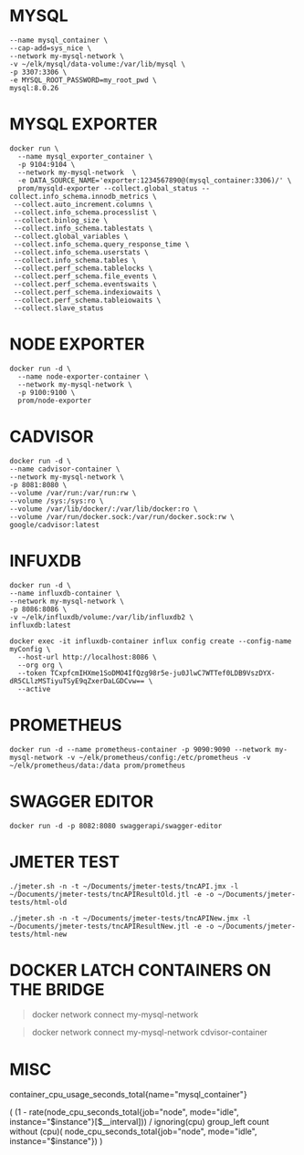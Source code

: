 # MYSQL

```docker run -d \
--name mysql_container \
--cap-add=sys_nice \
--network my-mysql-network \
-v ~/elk/mysql/data-volume:/var/lib/mysql \
-p 3307:3306 \
-e MYSQL_ROOT_PASSWORD=my_root_pwd \
mysql:8.0.26
```

# MYSQL EXPORTER

```
docker run \
  --name mysql_exporter_container \
  -p 9104:9104 \
  --network my-mysql-network  \
  -e DATA_SOURCE_NAME='exporter:1234567890@(mysql_container:3306)/' \
  prom/mysqld-exporter --collect.global_status --collect.info_schema.innodb_metrics \
 --collect.auto_increment.columns \
 --collect.info_schema.processlist \
 --collect.binlog_size \
 --collect.info_schema.tablestats \
 --collect.global_variables \
 --collect.info_schema.query_response_time \
 --collect.info_schema.userstats \
 --collect.info_schema.tables \
 --collect.perf_schema.tablelocks \
 --collect.perf_schema.file_events \
 --collect.perf_schema.eventswaits \
 --collect.perf_schema.indexiowaits \
 --collect.perf_schema.tableiowaits \
 --collect.slave_status
```

# NODE EXPORTER

```
docker run -d \
  --name node-exporter-container \
  --network my-mysql-network \
  -p 9100:9100 \
  prom/node-exporter
```

# CADVISOR

```
docker run -d \
--name cadvisor-container \
--network my-mysql-network \
-p 8081:8080 \
--volume /var/run:/var/run:rw \
--volume /sys:/sys:ro \
--volume /var/lib/docker/:/var/lib/docker:ro \
--volume /var/run/docker.sock:/var/run/docker.sock:rw \
google/cadvisor:latest
```

# INFUXDB

```
docker run -d \
--name influxdb-container \
--network my-mysql-network \
-p 8086:8086 \
-v ~/elk/influxdb/volume:/var/lib/influxdb2 \
influxdb:latest
```

```
docker exec -it influxdb-container influx config create --config-name myConfig \
  --host-url http://localhost:8086 \
  --org org \
  --token TCxpfcmIHXme1SoDMO4IfQzg98r5e-ju0JlwC7WTTef0LDB9VszDYX-dR5CLlzMSTiyuTSyE9qZxerDaLGDCvw== \
  --active
```

# PROMETHEUS

```
docker run -d --name prometheus-container -p 9090:9090 --network my-mysql-network -v ~/elk/prometheus/config:/etc/prometheus -v ~/elk/prometheus/data:/data prom/prometheus

```

# SWAGGER EDITOR

```docker run -d -p 8082:8080 swaggerapi/swagger-editor```

# JMETER TEST

```
./jmeter.sh -n -t ~/Documents/jmeter-tests/tncAPI.jmx -l ~/Documents/jmeter-tests/tncAPIResultOld.jtl -e -o ~/Documents/jmeter-tests/html-old
```

```
./jmeter.sh -n -t ~/Documents/jmeter-tests/tncAPINew.jmx -l ~/Documents/jmeter-tests/tncAPIResultNew.jtl -e -o ~/Documents/jmeter-tests/html-new
```

# DOCKER LATCH CONTAINERS ON THE BRIDGE
> docker network connect my-mysql-network 

> docker network connect my-mysql-network cdvisor-container

# MISC

container_cpu_usage_seconds_total{name="mysql_container"}

(
  (1 - rate(node_cpu_seconds_total{job="node", mode="idle", instance="$instance"}[$__interval]))
/ ignoring(cpu) group_left
  count without (cpu)( node_cpu_seconds_total{job="node", mode="idle", instance="$instance"})
)

